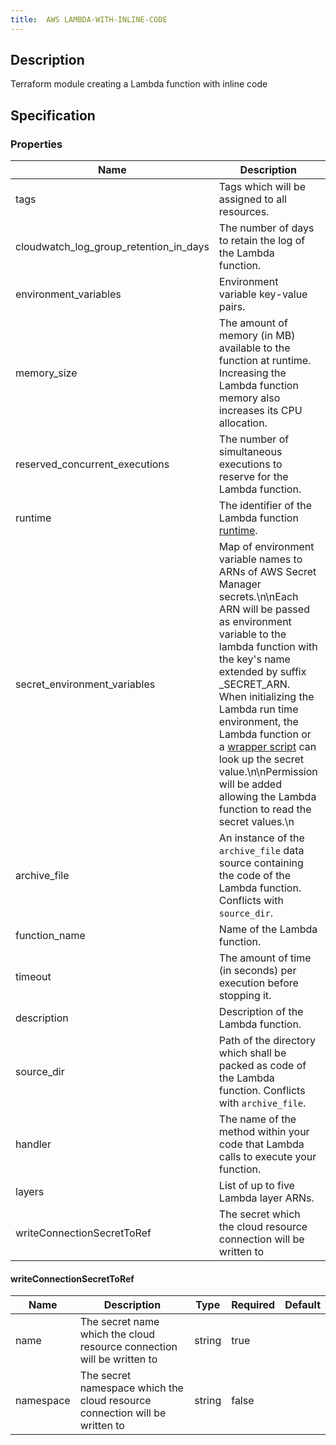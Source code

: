 ```yaml
---
title:  AWS LAMBDA-WITH-INLINE-CODE
---
```


## Description

Terraform module creating a Lambda function with inline code

## Specification


### Properties

 Name | Description | Type | Required | Default 
 ------------ | ------------- | ------------- | ------------- | ------------- 
 tags | Tags which will be assigned to all resources. | map(string) | false |  
 cloudwatch_log_group_retention_in_days | The number of days to retain the log of the Lambda function. | number | false |  
 environment_variables | Environment variable key-value pairs. | map(string) | false |  
 memory_size | The amount of memory (in MB) available to the function at runtime. Increasing the Lambda function memory also increases its CPU allocation. | number | true |  
 reserved_concurrent_executions | The number of simultaneous executions to reserve for the Lambda function. | number | true |  
 runtime | The identifier of the Lambda function [runtime](https://docs.aws.amazon.com/lambda/latest/dg/lambda-runtimes.html). | string | true |  
 secret_environment_variables | Map of environment variable names to ARNs of AWS Secret Manager secrets.\n\nEach ARN will be passed as environment variable to the lambda function with the key's name extended by suffix _SECRET_ARN. When initializing the Lambda run time environment, the Lambda function or a [wrapper script](https://docs.aws.amazon.com/lambda/latest/dg/runtimes-modify.html#runtime-wrapper) can look up the secret value.\n\nPermission will be added allowing the Lambda function to read the secret values.\n | map(string) | false |  
 archive_file | An instance of the `archive_file` data source containing the code of the Lambda function. Conflicts with `source_dir`. | object({\n    output_path         = string\n    output_base64sha256 = string\n  }) | false |  
 function_name | Name of the Lambda function. | string | true |  
 timeout | The amount of time (in seconds) per execution before stopping it. | number | true |  
 description | Description of the Lambda function. | string | true |  
 source_dir | Path of the directory which shall be packed as code of the Lambda function. Conflicts with `archive_file`. | string | false |  
 handler | The name of the method within your code that Lambda calls to execute your function. | string | true |  
 layers | List of up to five Lambda layer ARNs. | list(string) | false |  
 writeConnectionSecretToRef | The secret which the cloud resource connection will be written to | [writeConnectionSecretToRef](#writeConnectionSecretToRef) | false |  


#### writeConnectionSecretToRef

 Name | Description | Type | Required | Default 
 ------------ | ------------- | ------------- | ------------- | ------------- 
 name | The secret name which the cloud resource connection will be written to | string | true |  
 namespace | The secret namespace which the cloud resource connection will be written to | string | false |  
